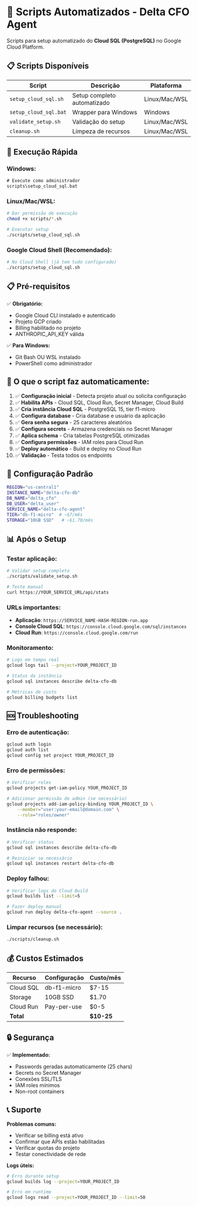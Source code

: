 # 🚀 Scripts Automatizados - Delta CFO Agent

Scripts para setup automatizado do **Cloud SQL (PostgreSQL)** no Google Cloud Platform.

## 📋 Scripts Disponíveis

| Script | Descrição | Plataforma |
|--------|-----------|------------|
| `setup_cloud_sql.sh` | Setup completo automatizado | Linux/Mac/WSL |
| `setup_cloud_sql.bat` | Wrapper para Windows | Windows |
| `validate_setup.sh` | Validação do setup | Linux/Mac/WSL |
| `cleanup.sh` | Limpeza de recursos | Linux/Mac/WSL |

## 🚀 Execução Rápida

### Windows:
```cmd
# Execute como administrador
scripts\setup_cloud_sql.bat
```

### Linux/Mac/WSL:
```bash
# Dar permissão de execução
chmod +x scripts/*.sh

# Executar setup
./scripts/setup_cloud_sql.sh
```

### Google Cloud Shell (Recomendado):
```bash
# No Cloud Shell (já tem tudo configurado)
./scripts/setup_cloud_sql.sh
```

## 📋 Pré-requisitos

✅ **Obrigatório:**
- Google Cloud CLI instalado e autenticado
- Projeto GCP criado
- Billing habilitado no projeto
- ANTHROPIC_API_KEY válida

✅ **Para Windows:**
- Git Bash OU WSL instalado
- PowerShell como administrador

## 🔧 O que o script faz automaticamente:

1. ✅ **Configuração inicial** - Detecta projeto atual ou solicita configuração
2. ✅ **Habilita APIs** - Cloud SQL, Cloud Run, Secret Manager, Cloud Build
3. ✅ **Cria instância Cloud SQL** - PostgreSQL 15, tier f1-micro
4. ✅ **Configura database** - Cria database e usuário da aplicação
5. ✅ **Gera senha segura** - 25 caracteres aleatórios
6. ✅ **Configura secrets** - Armazena credenciais no Secret Manager
7. ✅ **Aplica schema** - Cria tabelas PostgreSQL otimizadas
8. ✅ **Configura permissões** - IAM roles para Cloud Run
9. ✅ **Deploy automático** - Build e deploy no Cloud Run
10. ✅ **Validação** - Testa todos os endpoints

## 🎯 Configuração Padrão

```bash
REGION="us-central1"
INSTANCE_NAME="delta-cfo-db"
DB_NAME="delta_cfo"
DB_USER="delta_user"
SERVICE_NAME="delta-cfo-agent"
TIER="db-f1-micro"  # ~$7/mês
STORAGE="10GB SSD"   # ~$1.70/mês
```

## 📊 Após o Setup

### Testar aplicação:
```bash
# Validar setup completo
./scripts/validate_setup.sh

# Teste manual
curl https://YOUR_SERVICE_URL/api/stats
```

### URLs importantes:
- **Aplicação**: `https://SERVICE_NAME-HASH-REGION-run.app`
- **Console Cloud SQL**: `https://console.cloud.google.com/sql/instances`
- **Cloud Run**: `https://console.cloud.google.com/run`

### Monitoramento:
```bash
# Logs em tempo real
gcloud logs tail --project=YOUR_PROJECT_ID

# Status da instância
gcloud sql instances describe delta-cfo-db

# Métricas de custo
gcloud billing budgets list
```

## 🆘 Troubleshooting

### Erro de autenticação:
```bash
gcloud auth login
gcloud auth list
gcloud config set project YOUR_PROJECT_ID
```

### Erro de permissões:
```bash
# Verificar roles
gcloud projects get-iam-policy YOUR_PROJECT_ID

# Adicionar permissão de admin (se necessário)
gcloud projects add-iam-policy-binding YOUR_PROJECT_ID \
    --member="user:your-email@domain.com" \
    --role="roles/owner"
```

### Instância não responde:
```bash
# Verificar status
gcloud sql instances describe delta-cfo-db

# Reiniciar se necessário
gcloud sql instances restart delta-cfo-db
```

### Deploy falhou:
```bash
# Verificar logs do Cloud Build
gcloud builds list --limit=5

# Fazer deploy manual
gcloud run deploy delta-cfo-agent --source .
```

### Limpar recursos (se necessário):
```bash
./scripts/cleanup.sh
```

## 💰 Custos Estimados

| Recurso | Configuração | Custo/mês |
|---------|--------------|-----------|
| Cloud SQL | db-f1-micro | $7-15 |
| Storage | 10GB SSD | $1.70 |
| Cloud Run | Pay-per-use | $0-5 |
| **Total** | | **$10-25** |

## 🔒 Segurança

✅ **Implementado:**
- Passwords geradas automaticamente (25 chars)
- Secrets no Secret Manager
- Conexões SSL/TLS
- IAM roles mínimos
- Non-root containers

## 📞 Suporte

**Problemas comuns:**
- Verificar se billing está ativo
- Confirmar que APIs estão habilitadas
- Verificar quotas do projeto
- Testar conectividade de rede

**Logs úteis:**
```bash
# Erro durante setup
gcloud builds log --project=YOUR_PROJECT_ID

# Erro em runtime
gcloud logs read --project=YOUR_PROJECT_ID --limit=50
```